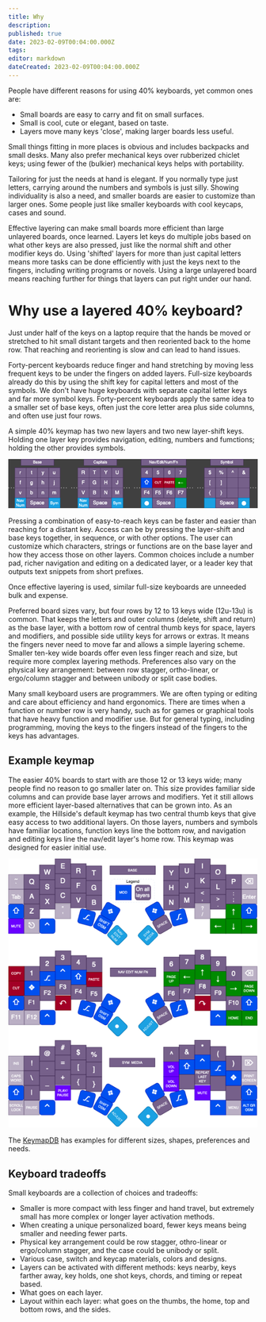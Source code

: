 ```yaml
---
title: Why
description: 
published: true
date: 2023-02-09T00:04:00.000Z
tags: 
editor: markdown
dateCreated: 2023-02-09T00:04:00.000Z
---
```



People have different reasons for using 40% keyboards, yet common ones are:

- Small boards are easy to carry and fit on small surfaces.
- Small is cool, cute or elegant, based on taste.
- Layers move many keys 'close', making larger boards less useful.

Small things fitting in more places is obvious and includes backpacks and small desks.
Many also prefer mechanical keys over rubberized chiclet keys;
  using fewer of the (bulkier) mechanical keys helps with portability.

Tailoring for just the needs at hand is elegant. 
If you normally type just letters, carrying around the numbers and symbols is just silly. 
Showing individuality is also a need, and smaller boards are easier to customize than larger ones.
Some people just like smaller keyboards with cool keycaps, cases and sound.

Effective layering can make small boards more efficient 
  than large unlayered boards, once learned.
Layers let keys do multiple jobs based on what other keys are also pressed, 
  just like the normal shift and other modifier keys do.
Using 'shifted' layers for more than just capital letters means more tasks can be done efficiently 
  with just the keys next to the fingers, including writing programs or novels.
Using a large unlayered board means reaching further for things 
  that layers can put right under our hand.


# Why use a layered 40% keyboard?

Just under half of the keys on a laptop require that the hands be moved or stretched to hit small distant targets and then reoriented back to the home row. That reaching and reorienting is slow and can lead to hand issues.

Forty-percent keyboards reduce finger and hand stretching by moving less frequent keys to be under the fingers on added layers. Full-size keyboards already do this by using the shift key for capital letters and most of the symbols. We don't have huge keyboards with separate capital letter keys and far more symbol keys. Forty-percent keyboards apply the same idea to a smaller set of base keys, often just the core letter area plus side columns, and often use just four rows.

A simple 40% keymap has two new layers and two new layer-shift keys. Holding one layer key provides navigation, editing, numbers and fumctions; holding the other provides symbols.

![layer shift example](image/layers_snip.drawio.png)

Pressing a combination of easy-to-reach keys can be faster and easier than reaching for a distant key. Access can be by pressing the layer-shift and base keys together, in sequence, or with other options. The user can customize which characters, strings or functions are on the base layer and how they access those on other layers. Common choices include a number pad, richer navigation and editing on a dedicated layer, or a leader key that outputs text snippets from short prefixes.

Once effective layering is used, similar full-size keyboards are unneeded bulk and expense.

Preferred board sizes vary, but four rows by 12 to 13 keys wide (12u-13u) is common. That keeps the letters and outer columns (delete, shift and return) as the base layer, with a bottom row of central thumb keys for space, layers and modifiers, and possible side utility keys for arrows or extras. It means the fingers never need to move far and allows a simple layering scheme.  Smaller ten-key wide boards offer even less finger reach and size, but require more complex layering methods. Preferences also vary on the physical key arrangement: between row stagger, ortho-linear, or ergo/column stagger and between unibody or split case bodies.

Many small keyboard users are programmers. We are often typing or editing and care about efficiency and hand ergonomics. There are times when a function or number row is very handy, such as for games or graphical tools that have heavy function and modifier use. But for general typing, including programming, moving the keys to the fingers instead of the fingers to the keys has advantages.

## Example keymap

The easier 40% boards to start with are those 12 or 13 keys wide; many people find no reason to go smaller later on. This size provides familiar side columns and can provide base layer arrows and modifiers. Yet it still allows more efficient layer-based alternatives that can be grown into. As an example, the Hillside's default keymap has two central thumb keys that give easy access to two additional layers. On those layers, numbers and symbols have familiar locations, function keys line the bottom row, and navigation and editing keys line the nav/edit layer's home row. This keymap was designed for easier initial use.

<img src="image/hillside_keymap.png" width=700>

The  [KeymapDB](https://keymapdb.com/) has examples for different sizes, shapes, preferences and needs.

## Keyboard tradeoffs

Small keyboards are a collection of choices and tradeoffs:

- Smaller is more compact with less finger and hand travel, but extremely small has more complex or longer layer activation methods. 
- When creating a unique personalized board, fewer keys means being smaller and needing fewer parts.
- Physical key arrangement could be row stagger, othro-linear or ergo/column stagger, and the case could be unibody or split.
- Various case, switch and keycap materials, colors and designs.
- Layers can be activated with different methods: keys nearby, keys farther away, key holds, one shot keys, chords, and timing or repeat based.
- What goes on each layer.
- Layout within each layer: what goes on the thumbs, the home, top and bottom rows, and the sides.
